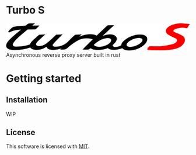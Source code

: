 # Turbo S

![](https://raw.githubusercontent.com/hskang9/turbo/main/media/turbos.png)
Asynchronous reverse proxy server built in rust


# Getting started

## Installation

WIP

## License

This software is licensed with [MIT](https://github.com/hskang9/turbo/blob/main/LICENSE).